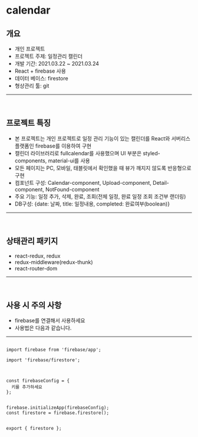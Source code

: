 # calendar

## 개요

- 개인 프로젝트
- 프로젝트 주제: 일정관리 캘린더
- 개발 기간: 2021.03.22 ~ 2021.03.24
- React + firebase 사용
- 데이터 베이스: firestore
- 형상관리 툴: git
<hr/>
<br/>

## 프로젝트 특징

- 본 프로젝트는 개인 프로젝트로 일정 관리 기능이 있는 캘린더를 React와 서버리스 플랫폼인 firebase를 이용하여 구현
- 캘린더 라이브러리로 fullcalendar를 사용했으며 UI 부분은 styled-components, material-ui를 사용
- 모든 페이지는 PC, 모바일, 태블릿에서 확인했을 때 뷰가 깨지지 않도록 반응형으로 구현
- 컴포넌트 구성: Calendar-component, Upload-component, Detail-component, NotFound-component
- 주요 기능: 일정 추가, 삭제, 완료, 조회(전체 일정, 완료 일정 조회 조건부 랜더링)
- DB구성: {date: 날짜, title: 일정내용, completed: 완료여부(boolean)}
<hr/>
<br/>

## 상태관리 패키지

- react-redux, redux
- redux-middleware(redux-thunk)
- react-router-dom
<hr/>
<br/>

## 사용 시 주의 사항

- firebase를 연결해서 사용하세요
- 사용법은 다음과 같습니다.
<hr/>
<code>
import firebase from 'firebase/app'; <br/>
import 'firebase/firestore';<br/><br/><br/>
const firebaseConfig = {
  키를 추가하세요
};<br/><br/>
firebase.initializeApp(firebaseConfig);
const firestore = firebase.firestore();

export { firestore };
</code>
